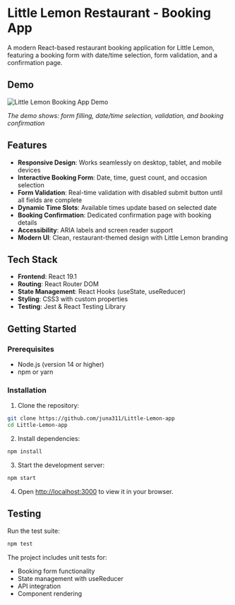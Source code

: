 # Little Lemon Restaurant - Booking App

A modern React-based restaurant booking application for Little Lemon, featuring a booking form with date/time selection, form validation, and a confirmation page.


## Demo
![Little Lemon Booking App Demo](./demo.gif)

*The demo shows: form filling, date/time selection, validation, and booking confirmation*

## Features

- **Responsive Design**: Works seamlessly on desktop, tablet, and mobile devices
- **Interactive Booking Form**: Date, time, guest count, and occasion selection
- **Form Validation**: Real-time validation with disabled submit button until all fields are complete
- **Dynamic Time Slots**: Available times update based on selected date
- **Booking Confirmation**: Dedicated confirmation page with booking details
- **Accessibility**: ARIA labels and screen reader support
- **Modern UI**: Clean, restaurant-themed design with Little Lemon branding

## Tech Stack

- **Frontend**: React 19.1
- **Routing**: React Router DOM
- **State Management**: React Hooks (useState, useReducer)
- **Styling**: CSS3 with custom properties
- **Testing**: Jest & React Testing Library

## Getting Started

### Prerequisites

- Node.js (version 14 or higher)
- npm or yarn

### Installation

1. Clone the repository:
```bash
git clone https://github.com/juna311/Little-Lemon-app
cd Little-Lemon-app
```

2. Install dependencies:
```bash
npm install
```

3. Start the development server:
```bash
npm start
```

4. Open [http://localhost:3000](http://localhost:3000) to view it in your browser.

## Testing

Run the test suite:
```bash
npm test
```

The project includes unit tests for:
- Booking form functionality
- State management with useReducer
- API integration
- Component rendering

